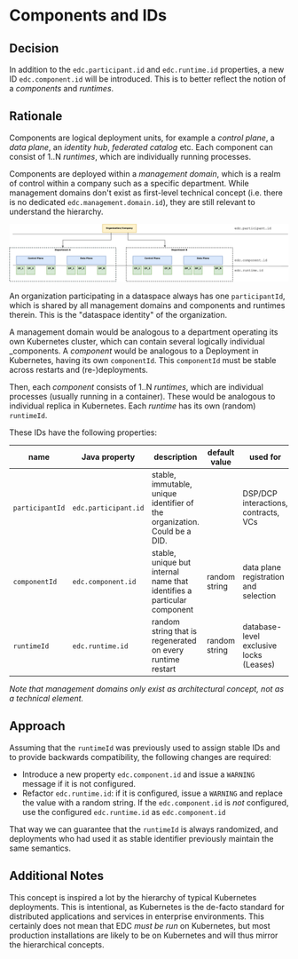 # Components and IDs

## Decision

In addition to the `edc.participant.id` and `edc.runtime.id` properties, a new ID `edc.component.id` will be introduced.
This is to better reflect the notion of a _components_ and _runtimes_.

## Rationale

Components are logical deployment units, for example a _control plane_, a _data plane_, an _identity hub_, _federated
catalog_ etc. Each component can consist of 1..N _runtimes_, which are individually running processes.

Components are deployed within a _management domain_, which is a realm of control within a company such as a specific
department. While management domains don't exist as first-level technical concept (i.e. there is no
dedicated `edc.management.domain.id`), they are still relevant to understand the hierarchy.

![hierarchical components](components.drawio.png)

An organization participating in a dataspace always has one `participantId`, which is shared by all management domains
and components and runtimes therein. This is the "dataspace identity" of the organization.

A management domain would be analogous to a department operating its own Kubernetes cluster, which can contain several
logically individual _components. A _component_ would be analogous to a Deployment in Kubernetes, having its
own `componentId`. This `componentId` must be stable across restarts and (re-)deployments. 

Then, each _component_ consists of 1..N _runtimes_, which are individual processes (usually running in a container).
These would be analogous to individual replica in Kubernetes. Each _runtime_ has its own (random) `runtimeId`.

These IDs have the following properties:

| name            | Java property        | description                                                               | default value | used for                                |
|-----------------|----------------------|---------------------------------------------------------------------------|---------------|-----------------------------------------|
| `participantId` | `edc.participant.id` | stable, immutable, unique identifier of the organization. Could be a DID. |               | DSP/DCP interactions, contracts, VCs    |
| `componentId`   | `edc.component.id`   | stable, unique but internal name that identifies a particular component   | random string | data plane registration and selection   |
| `runtimeId`     | `edc.runtime.id`     | random string that is regenerated on every runtime restart                | random string | database-level exclusive locks (Leases) |

_Note that management domains only exist as architectural concept, not as a technical element._

## Approach

Assuming that the `runtimeId` was previously used to assign stable IDs and to provide backwards compatibility, the
following changes are required:

- Introduce a new property `edc.component.id` and issue a `WARNING` message if it is not configured.
- Refactor `edc.runtime.id`: if it is configured, issue a `WARNING` and replace the value with a random string. If
  the `edc.component.id` is _not_ configured, use the configured `edc.runtime.id` as `edc.component.id`

That way we can guarantee that the `runtimeId` is always randomized, and deployments who had used it as stable
identifier previously maintain the same semantics.

## Additional Notes

This concept is inspired a lot by the hierarchy of typical Kubernetes deployments. This is intentional, as Kubernetes is
the de-facto standard for distributed applications and services in enterprise environments. This certainly does not mean
that EDC _must be run_ on Kubernetes, but most production installations are likely to be on Kubernetes and will thus
mirror the hierarchical concepts.